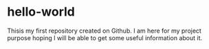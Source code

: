 # hello-world
Thisis my first repository created on Github.
I am here for my project purpose hoping I will be able to get some useful information about it.
